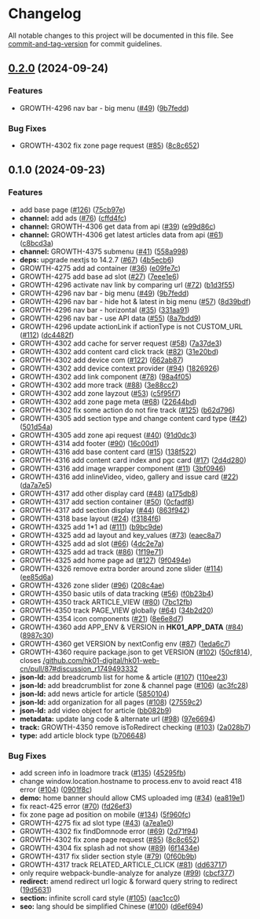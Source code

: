 # Changelog

All notable changes to this project will be documented in this file. See [commit-and-tag-version](https://github.com/absolute-version/commit-and-tag-version) for commit guidelines.

## [0.2.0](https://github.com/wilsonleehk01/test-app/compare/v0.1.0...v0.2.0) (2024-09-24)

### Features

- GROWTH-4296 nav bar - big menu ([#49](https://github.com/hk01-digital/hk01-web-cn/issues/49)) ([9b7fedd](https://github.com/hk01-digital/hk01-web-cn/commit/9b7fedd6c9105d4729863286b215d4a94b914a55))

### Bug Fixes

- GROWTH-4302 fix zone page request ([#85](https://github.com/hk01-digital/hk01-web-cn/issues/85)) ([8c8c652](https://github.com/hk01-digital/hk01-web-cn/commit/8c8c652fb34aaa69366168d676803cdd5d52f1a1))

## 0.1.0 (2024-09-23)

### Features

- add base page ([#126](https://github.com/hk01-digital/hk01-web-cn/issues/126)) ([75cb97e](https://github.com/hk01-digital/hk01-web-cn/commit/75cb97e23bf58aabef9a8b88239ea64bb26e5fba))
- **channel:** add ads ([#76](https://github.com/hk01-digital/hk01-web-cn/issues/76)) ([cffd4fc](https://github.com/hk01-digital/hk01-web-cn/commit/cffd4fc2385ab5207109dc46d8853cc817bbb3be))
- **channel:** GROWTH-4306 get data from api ([#39](https://github.com/hk01-digital/hk01-web-cn/issues/39)) ([e99d86c](https://github.com/hk01-digital/hk01-web-cn/commit/e99d86caf116efdabb1c7188f59f940910b95e81))
- **channel:** GROWTH-4306 get latest articles data from api ([#61](https://github.com/hk01-digital/hk01-web-cn/issues/61)) ([c8bcd3a](https://github.com/hk01-digital/hk01-web-cn/commit/c8bcd3a5adac355f49be487e03a69b60f404cf83))
- **channel:** GROWTH-4375 submenu ([#41](https://github.com/hk01-digital/hk01-web-cn/issues/41)) ([558a998](https://github.com/hk01-digital/hk01-web-cn/commit/558a9981f83e61119d8cd09128c25d938b142df4))
- **deps:** upgrade nextjs to 14.2.7 ([#67](https://github.com/hk01-digital/hk01-web-cn/issues/67)) ([4b5ecb6](https://github.com/hk01-digital/hk01-web-cn/commit/4b5ecb6621209e262f957374404c21ad8bf42b84))
- GROWTH-4275 add ad container ([#36](https://github.com/hk01-digital/hk01-web-cn/issues/36)) ([e09fe7c](https://github.com/hk01-digital/hk01-web-cn/commit/e09fe7c5f0b54b706252fe7a9fdaef7663266483))
- GROWTH-4275 add base ad slot ([#27](https://github.com/hk01-digital/hk01-web-cn/issues/27)) ([7eee1e6](https://github.com/hk01-digital/hk01-web-cn/commit/7eee1e68e58594e5e62b90daa212287589a056a6))
- GROWTH-4296 activate nav link by comparing url ([#72](https://github.com/hk01-digital/hk01-web-cn/issues/72)) ([b1d3f55](https://github.com/hk01-digital/hk01-web-cn/commit/b1d3f555a9f750b0909221c106dd814a5414a097))
- GROWTH-4296 nav bar - big menu ([#49](https://github.com/hk01-digital/hk01-web-cn/issues/49)) ([9b7fedd](https://github.com/hk01-digital/hk01-web-cn/commit/9b7fedd6c9105d4729863286b215d4a94b914a55))
- GROWTH-4296 nav bar - hide hot & latest in big menu ([#57](https://github.com/hk01-digital/hk01-web-cn/issues/57)) ([8d39bdf](https://github.com/hk01-digital/hk01-web-cn/commit/8d39bdfb4a10763984605d49e3350780b2743d05))
- GROWTH-4296 nav bar - horizontal ([#35](https://github.com/hk01-digital/hk01-web-cn/issues/35)) ([331aa91](https://github.com/hk01-digital/hk01-web-cn/commit/331aa91053bd102ffdbbd94e863e95192487e43d))
- GROWTH-4296 nav bar - use API data ([#55](https://github.com/hk01-digital/hk01-web-cn/issues/55)) ([8a7bdd9](https://github.com/hk01-digital/hk01-web-cn/commit/8a7bdd99d44a3153bdd5990881b7970ce6da8634))
- GROWTH-4296 update actionLink if actionType is not CUSTOM_URL ([#112](https://github.com/hk01-digital/hk01-web-cn/issues/112)) ([dc4482f](https://github.com/hk01-digital/hk01-web-cn/commit/dc4482fd983dbe70a047cc4e99bae82fa349efc5))
- GROWTH-4302 add cache for server request ([#58](https://github.com/hk01-digital/hk01-web-cn/issues/58)) ([7a37de3](https://github.com/hk01-digital/hk01-web-cn/commit/7a37de3bce81f3035133db8ec240e4519c589294))
- GROWTH-4302 add content card click track ([#82](https://github.com/hk01-digital/hk01-web-cn/issues/82)) ([31e20bd](https://github.com/hk01-digital/hk01-web-cn/commit/31e20bd0b0bd43311f674199a358a940bae143f8))
- GROWTH-4302 add device com ([#122](https://github.com/hk01-digital/hk01-web-cn/issues/122)) ([662ab87](https://github.com/hk01-digital/hk01-web-cn/commit/662ab8797ad7af0be9e7951e8a5f4fd1a44b8bb8))
- GROWTH-4302 add device context provider ([#94](https://github.com/hk01-digital/hk01-web-cn/issues/94)) ([1826926](https://github.com/hk01-digital/hk01-web-cn/commit/1826926fe4627473081b0127a582687b3bf128e1))
- GROWTH-4302 add link component ([#78](https://github.com/hk01-digital/hk01-web-cn/issues/78)) ([98a4f05](https://github.com/hk01-digital/hk01-web-cn/commit/98a4f0587715076cd32583f0916fce30d3824626))
- GROWTH-4302 add more track ([#88](https://github.com/hk01-digital/hk01-web-cn/issues/88)) ([3e88cc2](https://github.com/hk01-digital/hk01-web-cn/commit/3e88cc2abf3175656467028de727bb24c9ba7a86))
- GROWTH-4302 add zone layzout ([#53](https://github.com/hk01-digital/hk01-web-cn/issues/53)) ([c5f95f7](https://github.com/hk01-digital/hk01-web-cn/commit/c5f95f795fdd68757a57c4a9821f88c10704fcf5))
- GROWTH-4302 add zone page meta ([#68](https://github.com/hk01-digital/hk01-web-cn/issues/68)) ([22644bd](https://github.com/hk01-digital/hk01-web-cn/commit/22644bd174c456e3b63a6e22833cdbbf0850ff30))
- GROWTH-4302 fix some action do not fire track ([#125](https://github.com/hk01-digital/hk01-web-cn/issues/125)) ([b62d796](https://github.com/hk01-digital/hk01-web-cn/commit/b62d796429b49e394e8d922ddefd48d5d9e9a0e2))
- GROWTH-4305 add section type and change content card type ([#42](https://github.com/hk01-digital/hk01-web-cn/issues/42)) ([501d54a](https://github.com/hk01-digital/hk01-web-cn/commit/501d54a632b50bf64d7c5d68e5ef7522f5ded856))
- GROWTH-4305 add zone api request ([#40](https://github.com/hk01-digital/hk01-web-cn/issues/40)) ([91d0dc3](https://github.com/hk01-digital/hk01-web-cn/commit/91d0dc3f149a42c77d412619e5a8113c359883fc))
- GROWTH-4314 add footer ([#90](https://github.com/hk01-digital/hk01-web-cn/issues/90)) ([16c00d1](https://github.com/hk01-digital/hk01-web-cn/commit/16c00d15d56bfcca2dac4be5e940f276a78d2a55))
- GROWTH-4316 add base content card ([#15](https://github.com/hk01-digital/hk01-web-cn/issues/15)) ([138f522](https://github.com/hk01-digital/hk01-web-cn/commit/138f522cf7d72830e21b445dbcddc9f7b135ebcd))
- GROWTH-4316 add content card index and pgc card ([#17](https://github.com/hk01-digital/hk01-web-cn/issues/17)) ([2d4d280](https://github.com/hk01-digital/hk01-web-cn/commit/2d4d280446efe24fa43cab91d6e030e5a9770589))
- GROWTH-4316 add image wrapper component ([#11](https://github.com/hk01-digital/hk01-web-cn/issues/11)) ([3bf0946](https://github.com/hk01-digital/hk01-web-cn/commit/3bf0946e009403c48469fcbcf8d2f93c8ed93da1))
- GROWTH-4316 add inlineVideo, video, gallery and issue card ([#22](https://github.com/hk01-digital/hk01-web-cn/issues/22)) ([da7a7e5](https://github.com/hk01-digital/hk01-web-cn/commit/da7a7e5ffe44e263d00e1ab80b1f03b2051c281b))
- GROWTH-4317 add other display card ([#48](https://github.com/hk01-digital/hk01-web-cn/issues/48)) ([a175db8](https://github.com/hk01-digital/hk01-web-cn/commit/a175db8ceef18dc9634e52e49b05f5563d206550))
- GROWTH-4317 add section container ([#50](https://github.com/hk01-digital/hk01-web-cn/issues/50)) ([0cfadf8](https://github.com/hk01-digital/hk01-web-cn/commit/0cfadf8401df3e8f7b66f48a42c2e2f55eadb7bd))
- GROWTH-4317 add section display ([#44](https://github.com/hk01-digital/hk01-web-cn/issues/44)) ([863f942](https://github.com/hk01-digital/hk01-web-cn/commit/863f94285d6daab0203b53aef52e24c8fde291ea))
- GROWTH-4318 base layout ([#24](https://github.com/hk01-digital/hk01-web-cn/issues/24)) ([f3184f6](https://github.com/hk01-digital/hk01-web-cn/commit/f3184f6bd47e4c87ec06c6cdafd43b555197be39))
- GROWTH-4325 add 1\*1 ad ([#111](https://github.com/hk01-digital/hk01-web-cn/issues/111)) ([b9bc9de](https://github.com/hk01-digital/hk01-web-cn/commit/b9bc9de576d70095bb8587eb6366dbe2e19bf7fa))
- GROWTH-4325 add ad layout and key_values ([#73](https://github.com/hk01-digital/hk01-web-cn/issues/73)) ([eaec8a7](https://github.com/hk01-digital/hk01-web-cn/commit/eaec8a7b43c93087de97216f244695ae69a2c2bf))
- GROWTH-4325 add ad slot ([#66](https://github.com/hk01-digital/hk01-web-cn/issues/66)) ([4dc2e7a](https://github.com/hk01-digital/hk01-web-cn/commit/4dc2e7a51c4012b17b3f830455dbb1b702120b92))
- GROWTH-4325 add ad track ([#86](https://github.com/hk01-digital/hk01-web-cn/issues/86)) ([1f19e71](https://github.com/hk01-digital/hk01-web-cn/commit/1f19e71cd237bc20dbee97a4d6fb2f55ce2ce2f1))
- GROWTH-4325 add home page ad ([#127](https://github.com/hk01-digital/hk01-web-cn/issues/127)) ([9f0494e](https://github.com/hk01-digital/hk01-web-cn/commit/9f0494e7f42425a8de25b68e3eca4b2e43eab225))
- GROWTH-4326 remove extra border around zone slider ([#114](https://github.com/hk01-digital/hk01-web-cn/issues/114)) ([ee85d6a](https://github.com/hk01-digital/hk01-web-cn/commit/ee85d6a99547e7a65fb6e6f580accb6041819ad0))
- GROWTH-4326 zone slider ([#96](https://github.com/hk01-digital/hk01-web-cn/issues/96)) ([208c4ae](https://github.com/hk01-digital/hk01-web-cn/commit/208c4ae1bca9df8fe07410b631e996883a2e48c5))
- GROWTH-4350 basic utils of data tracking ([#56](https://github.com/hk01-digital/hk01-web-cn/issues/56)) ([f0b23b4](https://github.com/hk01-digital/hk01-web-cn/commit/f0b23b4fb32cca5d8bf168854ae3ef9de4a2b1f3))
- GROWTH-4350 track ARTICLE_VIEW ([#80](https://github.com/hk01-digital/hk01-web-cn/issues/80)) ([7bc12fb](https://github.com/hk01-digital/hk01-web-cn/commit/7bc12fb452b049683cd90d4d78332aca7f2c6027))
- GROWTH-4350 track PAGE_VIEW globally ([#64](https://github.com/hk01-digital/hk01-web-cn/issues/64)) ([34b2d20](https://github.com/hk01-digital/hk01-web-cn/commit/34b2d202f61ecf62f64a423460bcf4c1f5f53c66))
- GROWTH-4354 icon components ([#21](https://github.com/hk01-digital/hk01-web-cn/issues/21)) ([8e6e8d7](https://github.com/hk01-digital/hk01-web-cn/commit/8e6e8d75aa444b1aa0788712baa3b5b437a8f121))
- GROWTH-4360 add APP_ENV & VERSION in **HK01_APP_DATA** ([#84](https://github.com/hk01-digital/hk01-web-cn/issues/84)) ([8987c30](https://github.com/hk01-digital/hk01-web-cn/commit/8987c307816bd78ad57a4ceda05ac78e5def52de))
- GROWTH-4360 get VERSION by nextConfig env ([#87](https://github.com/hk01-digital/hk01-web-cn/issues/87)) ([1eda6c7](https://github.com/hk01-digital/hk01-web-cn/commit/1eda6c7c8a371dd18f6253ee441aa992f7a8e1f3))
- GROWTH-4360 require package.json to get VERSION ([#102](https://github.com/hk01-digital/hk01-web-cn/issues/102)) ([50cf814](https://github.com/hk01-digital/hk01-web-cn/commit/50cf814553dbbf946d473d89d4a71da86034a4f6)), closes [/github.com/hk01-digital/hk01-web-cn/pull/87#discussion_r1749493332](https://github.com/hk01-digital//github.com/hk01-digital/hk01-web-cn/pull/87/issues/discussion_r1749493332)
- **json-ld:** add breadcrumb list for home & article ([#107](https://github.com/hk01-digital/hk01-web-cn/issues/107)) ([110ee23](https://github.com/hk01-digital/hk01-web-cn/commit/110ee237a2342aeb99ef9f23838bdcd96c5e25de))
- **json-ld:** add breadcrumblist for zone & channel page ([#106](https://github.com/hk01-digital/hk01-web-cn/issues/106)) ([ac3fc28](https://github.com/hk01-digital/hk01-web-cn/commit/ac3fc28ee0fa803901fdc705bba9a904ce37fef0))
- **json-ld:** add news article for article ([5850104](https://github.com/hk01-digital/hk01-web-cn/commit/5850104fb8519110d6de4cf554194affe8dd6e82))
- **json-ld:** add organization for all pages ([#108](https://github.com/hk01-digital/hk01-web-cn/issues/108)) ([27559c2](https://github.com/hk01-digital/hk01-web-cn/commit/27559c29437b1dcbc5701e60fa6fb36da287dbba))
- **json-ld:** add video object for article ([bb082b9](https://github.com/hk01-digital/hk01-web-cn/commit/bb082b951ac05668e5b43d99fe042471647ad9ce))
- **metadata:** update lang code & alternate url ([#98](https://github.com/hk01-digital/hk01-web-cn/issues/98)) ([97e6694](https://github.com/hk01-digital/hk01-web-cn/commit/97e669417059c6cf0e35cdc25ebb4dc06bd0ec15))
- **track:** GROWTH-4350 remove isToRedirect checking ([#103](https://github.com/hk01-digital/hk01-web-cn/issues/103)) ([2a028b7](https://github.com/hk01-digital/hk01-web-cn/commit/2a028b7afc7f29d3cefbd68c5f96de8973f158f1))
- **type:** add article block type ([b706648](https://github.com/hk01-digital/hk01-web-cn/commit/b706648f85023c5587256a80c54ca5d2553939ee))

### Bug Fixes

- add screen info in loadmore track ([#135](https://github.com/hk01-digital/hk01-web-cn/issues/135)) ([45295fb](https://github.com/hk01-digital/hk01-web-cn/commit/45295fba56afdead4930b9de39c0976fa8e20ad4))
- change window.location.hostname to process.env to avoid react 418 error ([#104](https://github.com/hk01-digital/hk01-web-cn/issues/104)) ([0901f8c](https://github.com/hk01-digital/hk01-web-cn/commit/0901f8c2b63054906e9fa32572bd81ce06500800))
- **demo:** home banner should allow CMS uploaded img ([#34](https://github.com/hk01-digital/hk01-web-cn/issues/34)) ([ea819e1](https://github.com/hk01-digital/hk01-web-cn/commit/ea819e1362b729c136e66f251b242627f3cdc9a1))
- fix react-425 error ([#70](https://github.com/hk01-digital/hk01-web-cn/issues/70)) ([fd26ef3](https://github.com/hk01-digital/hk01-web-cn/commit/fd26ef3f195e1dee3a7d22221a536d6e05a21076))
- fix zone page ad position on mobile ([#134](https://github.com/hk01-digital/hk01-web-cn/issues/134)) ([5f960fc](https://github.com/hk01-digital/hk01-web-cn/commit/5f960fc036b6be4489991aead55c66705536e941))
- GROWTH-4275 fix ad slot type ([#43](https://github.com/hk01-digital/hk01-web-cn/issues/43)) ([a7ea1e0](https://github.com/hk01-digital/hk01-web-cn/commit/a7ea1e052013b6a57db85bb4ad187ffe0c2f9909))
- GROWTH-4302 fix findDomnode error ([#69](https://github.com/hk01-digital/hk01-web-cn/issues/69)) ([2d71f94](https://github.com/hk01-digital/hk01-web-cn/commit/2d71f94c589401fc3953daf2362f5fc8b3d1c599))
- GROWTH-4302 fix zone page request ([#85](https://github.com/hk01-digital/hk01-web-cn/issues/85)) ([8c8c652](https://github.com/hk01-digital/hk01-web-cn/commit/8c8c652fb34aaa69366168d676803cdd5d52f1a1))
- GROWTH-4304 fix splash ad not show ([#89](https://github.com/hk01-digital/hk01-web-cn/issues/89)) ([6f1434e](https://github.com/hk01-digital/hk01-web-cn/commit/6f1434e51067d2f4990bc230f9d5c8b9f0a066cc))
- GROWTH-4317 fix slider section style ([#79](https://github.com/hk01-digital/hk01-web-cn/issues/79)) ([0f60b9b](https://github.com/hk01-digital/hk01-web-cn/commit/0f60b9bc9471f72342a6aaa2c948cd8e91c24428))
- GROWTH-4317 track RELATED_ARTICLE_CLICK ([#81](https://github.com/hk01-digital/hk01-web-cn/issues/81)) ([dd63717](https://github.com/hk01-digital/hk01-web-cn/commit/dd63717c7b249282996414c1571ba22dabbd7da2))
- only require webpack-bundle-analyze for analyze ([#99](https://github.com/hk01-digital/hk01-web-cn/issues/99)) ([cbcf377](https://github.com/hk01-digital/hk01-web-cn/commit/cbcf37723fa1a475cff84679c8dac2493d13f3dd))
- **redirect:** amend redirect url logic & forward query string to redirect ([19d5631](https://github.com/hk01-digital/hk01-web-cn/commit/19d56315d20dc530ec3545ce69e036e0662c7b8f))
- **section:** infinite scroll card style ([#105](https://github.com/hk01-digital/hk01-web-cn/issues/105)) ([aac1cc0](https://github.com/hk01-digital/hk01-web-cn/commit/aac1cc0388257feda00541e7686c340a338c4d37))
- **seo:** lang should be simplified Chinese ([#100](https://github.com/hk01-digital/hk01-web-cn/issues/100)) ([d6ef694](https://github.com/hk01-digital/hk01-web-cn/commit/d6ef694ae095a4a4a969d0cf9ddd6000422a5cf0))
